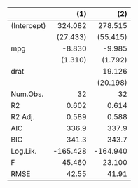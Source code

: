 |             |    (1)   |    (2)   | 
|:------------|---------:|---------:|
| (Intercept) |  324.082 |  278.515 | 
|             | (27.433) | (55.415) | 
| mpg         |  -8.830  |  -9.985  | 
|             |  (1.310) |  (1.792) | 
| drat        |          |  19.126  | 
|             |          | (20.198) | 
| Num.Obs.    |    32    |    32    | 
| R2          |   0.602  |   0.614  | 
| R2 Adj.     |   0.589  |   0.588  | 
| AIC         |   336.9  |   337.9  | 
| BIC         |   341.3  |   343.7  | 
| Log.Lik.    | -165.428 | -164.940 | 
| F           |  45.460  |  23.100  | 
| RMSE        |   42.55  |   41.91  | 
